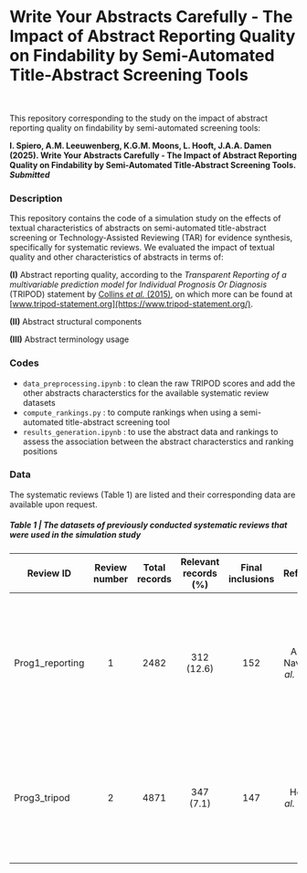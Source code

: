 # Write Your Abstracts Carefully - The Impact of Abstract Reporting Quality on Findability by Semi-Automated Title-Abstract Screening Tools
<br>

This repository corresponding to the study on the impact of abstract reporting quality on findability by semi-automated screening tools: <br>

**I. Spiero, A.M. Leeuwenberg, K.G.M. Moons, L. Hooft, J.A.A. Damen (2025). Write Your Abstracts Carefully - The Impact of Abstract Reporting Quality on Findability by Semi-Automated Title-Abstract Screening Tools. *Submitted*** 

### Description
This repository contains the code of a simulation study on the effects of textual characteristics of abstracts on semi-automated title-abstract screening or Technology-Assisted Reviewing (TAR) for evidence synthesis, specifically for systematic reviews. We evaluated the impact of textual quality and other characteristics of abstracts in terms of:

**(I)** Abstract reporting quality, according to the *Transparent Reporting of a multivariable prediction model for Individual Prognosis Or Diagnosis* (TRIPOD) statement by [Collins *et al.* (2015)](https://pubmed.ncbi.nlm.nih.gov/25623047/), on which more can be found at [www.tripod-statement.org](https://www.tripod-statement.org/).

**(II)** Abstract structural components

**(III)** Abstract terminology usage

### Codes
- ```data_preprocessing.ipynb``` : to clean the raw TRIPOD scores and add the other abstracts characterstics for the available systematic review datasets
- ```compute_rankings.py``` : to compute rankings when using a semi-automated title-abstract screening tool
- ```results_generation.ipynb``` : to use the abstract data and rankings to assess the association between the abstract characterstics and ranking positions
  
### Data
The systematic reviews (Table 1) are listed and their corresponding data are available upon request.

##### Table 1 | The datasets of previously conducted systematic reviews that were used in the simulation study

| Review ID | Review number | Total records    | Relevant records (%)    | Final inclusions | Reference | Title |
| --- | :---:   | :---: | :---: | :---: | :---: | :---: |
| Prog1_reporting | 1 | 2482   | 312 (12.6)   | 152 | Andaur Navarro *et al.* (2022) | [Completeness of reporting of clinical prediction models developed using supervised machine learning: a systematic review](https://bmcmedresmethodol.biomedcentral.com/articles/10.1186/s12874-021-01469-6)|
| Prog3_tripod | 2 | 4871   | 347 (7.1)   | 147 | Heus *et al.* (2018) | [Poor reporting of multivariable prediction model studies: towards a targeted implementation strategy of the TRIPOD statement](https://bmcmedicine.biomedcentral.com/articles/10.1186/s12916-018-1099-2)|

